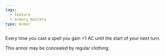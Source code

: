 ```yaml
---
tags:
  - feature
  - armory_mastery
type: Armor
---
```

Every time you cast a spell you gain +1 AC until the start of your next turn.

This armor may be concealed by regular clothing.